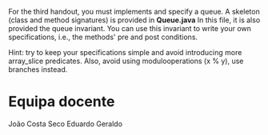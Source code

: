
For the third handout, you must implements and specify a queue.
A skeleton (class and method signatures) is provided in __Queue.java__
In this file, it is also provided the queue invariant. You can use this
invariant to write your own specifications, i.e., the methods' pre
and post conditions.

Hint: try to keep your specifications simple and avoid introducing
more array_slice predicates. Also, avoid using modulooperations
(x % y), use branches instead.


# Equipa docente

João Costa Seco
Eduardo Geraldo
